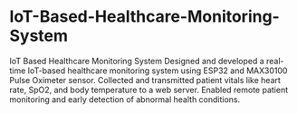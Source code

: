 # IoT-Based-Healthcare-Monitoring-System
IoT Based Healthcare Monitoring System
Designed and developed a real-time IoT-based healthcare monitoring system using ESP32 and MAX30100 Pulse Oximeter sensor.
Collected and transmitted patient vitals like heart rate, SpO2, and body temperature to a web server.
Enabled remote patient monitoring and early detection of abnormal health conditions.
